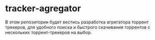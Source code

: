 # tracker-agregator
В этом репозитории будет вестись разработка агрегатора торрент трекеров, для удобного поиска и быстрого скачивания торрентов с нескольких торрент-трекеров на выбор.
